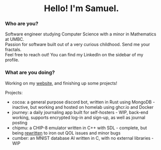 <h1 align="center">Hello! I'm Samuel.</h1>
<h3>Who are you?</h3>
Software engineer studying Computer Science with a minor in Mathematics at UMBC.</br>
Passion for software built out of a very curious childhood. Send me your fractals.</br>
Feel free to reach out! You can find my LinkedIn on the sidebar of my profile.</br>
<h3>What are you doing?</h3>
Working on my <a href="https://samcc.me">website</a>, and finishing up some projects!

Projects:
  * cocoa: a general purpose discord bot, written in Rust using MongoDB - inactive, but working and hosted on homelab using ghcr.io and Docker
  * journey: a daily journaling app built for self-hosters - WIP, back-end working, supports encrypted log-in and sign-up, as well as journal posting
  * chipmu: a CHIP-8 emulator written in C++ with SDL - complete, but being <a href="https://github.com/sam-mccarthy/chip8-emulator">rewritten</a> to iron out QOL issues and minor bugs
  * cumber: an MNIST database AI written in C, with no external libraries - WIP
